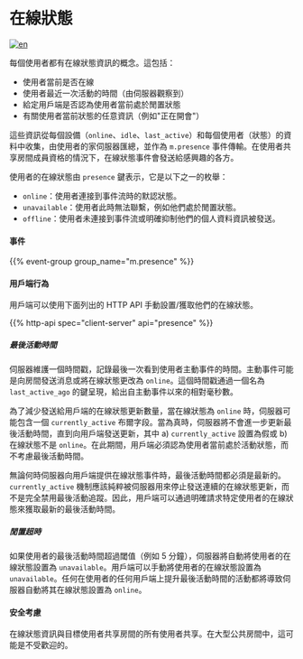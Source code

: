 # 在線狀態

[![en](https://img.shields.io/badge/lang-en-purple.svg)](https://github.com/message-exp/matrix_organized_spec/tree/main/v1.11/client-server-api/en/presence.md)

每個使用者都有在線狀態資訊的概念。這包括：

- 使用者當前是否在線
- 使用者最近一次活動的時間（由伺服器觀察到）
- 給定用戶端是否認為使用者當前處於閒置狀態
- 有關使用者當前狀態的任意資訊（例如"正在開會"）

這些資訊從每個設備（`online`、`idle`、`last_active`）和每個使用者（狀態）的資料中收集，由使用者的家伺服器匯總，並作為 `m.presence` 事件傳輸。在使用者共享房間成員資格的情況下，在線狀態事件會發送給感興趣的各方。

使用者的在線狀態由 `presence` 鍵表示，它是以下之一的枚舉：

- `online`：使用者連接到事件流時的默認狀態。
- `unavailable`：使用者此時無法聯繫，例如他們處於閒置狀態。
- `offline`：使用者未連接到事件流或明確抑制他們的個人資料資訊被發送。

#### 事件

{{% event-group group_name="m.presence" %}}

#### 用戶端行為

用戶端可以使用下面列出的 HTTP API 手動設置/獲取他們的在線狀態。

{{% http-api spec="client-server" api="presence" %}}

##### 最後活動時間

伺服器維護一個時間戳，記錄最後一次看到使用者主動事件的時間。主動事件可能是向房間發送消息或將在線狀態更改為 `online`。這個時間戳通過一個名為 `last_active_ago` 的鍵呈現，給出自主動事件以來的相對毫秒數。

為了減少發送給用戶端的在線狀態更新數量，當在線狀態為 `online` 時，伺服器可能包含一個 `currently_active` 布爾字段。當為真時，伺服器將不會進一步更新最後活動時間，直到向用戶端發送更新，其中 a) `currently_active` 設置為假或 b) 在線狀態不是 `online`。在此期間，用戶端必須認為使用者當前處於活動狀態，而不考慮最後活動時間。

無論何時伺服器向用戶端提供在線狀態事件時，最後活動時間都必須是最新的。`currently_active` 機制應該純粹被伺服器用來停止發送連續的在線狀態更新，而不是完全禁用最後活動追蹤。因此，用戶端可以通過明確請求特定使用者的在線狀態來獲取最新的最後活動時間。

##### 閒置超時

如果使用者的最後活動時間超過閾值（例如 5 分鐘），伺服器將自動將使用者的在線狀態設置為 `unavailable`。用戶端可以手動將使用者的在線狀態設置為 `unavailable`。任何在使用者的任何用戶端上提升最後活動時間的活動都將導致伺服器自動將其在線狀態設置為 `online`。

#### 安全考慮

在線狀態資訊與目標使用者共享房間的所有使用者共享。在大型公共房間中，這可能是不受歡迎的。
